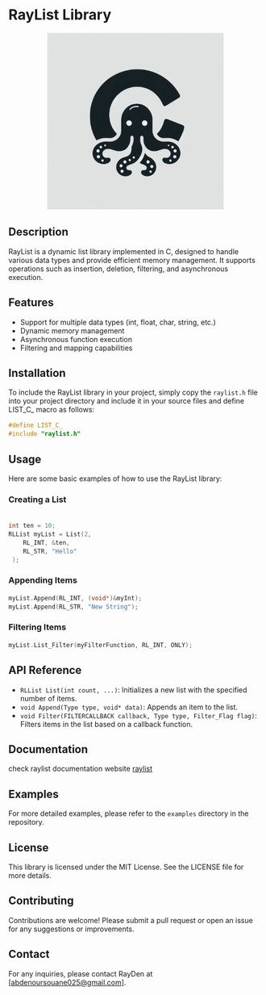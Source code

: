 # RayList Library

<p align="center">
  <img src="./assets/logo.jpeg" width="350" height="350"/>
</p>

## Description
RayList is a dynamic list library implemented in C, designed to handle various data types and provide efficient memory management. It supports operations such as insertion, deletion, filtering, and asynchronous execution.

## Features
- Support for multiple data types (int, float, char, string, etc.)
- Dynamic memory management
- Asynchronous function execution
- Filtering and mapping capabilities

## Installation
To include the RayList library in your project, simply copy the `raylist.h` file into your project directory and include it in your source files and define LIST_C_ macro as follows:
```c
#define LIST_C_
#include "raylist.h"
```

## Usage
Here are some basic examples of how to use the RayList library:

### Creating a List
```c

int ten = 10;
RLList myList = List(2, 
    RL_INT, &ten, 
    RL_STR, "Hello"
 );
```

### Appending Items
```c
myList.Append(RL_INT, (void*)&myInt);
myList.Append(RL_STR, "New String");
```

### Filtering Items
```c
myList.List_Filter(myFilterFunction, RL_INT, ONLY);
```

## API Reference
- `RLList List(int count, ...)`: Initializes a new list with the specified number of items.
- `void Append(Type type, void* data)`: Appends an item to the list.
- `void Filter(FILTERCALLBACK callback, Type type, Filter_Flag flag)`: Filters items in the list based on a callback function.

## Documentation
check raylist documentation website [raylist](https://rayden-six.vercel.app/raylist)

## Examples
For more detailed examples, please refer to the `examples` directory in the repository.

## License
This library is licensed under the MIT License. See the LICENSE file for more details.

## Contributing
Contributions are welcome! Please submit a pull request or open an issue for any suggestions or improvements.

## Contact
For any inquiries, please contact RayDen at [abdenoursouane025@gmail.com].

